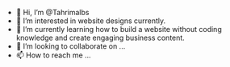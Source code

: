 - 👋 Hi, I’m @Tahrimalbs
- 👀 I’m interested in website designs currently.
- 🌱 I’m currently learning how to build a website without coding knowledge and create engaging business content.
- 💞️ I’m looking to collaborate on ...
- 📫 How to reach me ...

<!---
Tahrimalbs/Tahrimalbs is a ✨ special ✨ repository because its `README.md` (this file) appears on your GitHub profile.
You can click the Preview link to take a look at your changes.
--->

